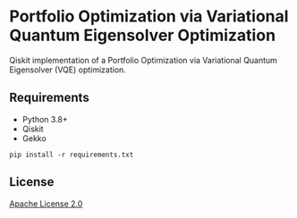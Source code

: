 # Portfolio Optimization via Variational Quantum Eigensolver Optimization

Qiskit implementation of a Portfolio Optimization via Variational Quantum Eigensolver (VQE) optimization.

 ## Requirements
 * Python 3.8+
 * Qiskit
 * Gekko

```shell
pip install -r requirements.txt
```

 ## License
[Apache License 2.0](https://github.com/adelshb/quantum-porforlio-optimization-via-entanglement-forging/blob/main/LICENSE)